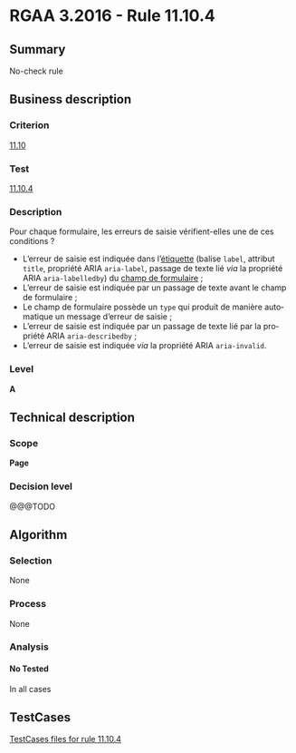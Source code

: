 # RGAA 3.2016 - Rule 11.10.4

## Summary
No-check rule


## Business description

### Criterion
[11.10](http://references.modernisation.gouv.fr/rgaa-accessibilite/criteres.html#crit-11-10)

### Test
[11.10.4](http://references.modernisation.gouv.fr/rgaa-accessibilite/criteres.html#test-11-10-4)

### Description
<div lang="fr">Pour chaque formulaire, les erreurs de saisie v&#xE9;rifient-elles une de ces conditions&nbsp;? <ul><li>L&#x2019;erreur de saisie est indiqu&#xE9;e dans l&#x2019;<a href="http://references.modernisation.gouv.fr/rgaa-accessibilite/glossaire.html#tiquette-de-champs-de-formulaire">&#xE9;tiquette</a> (balise <code lang="en">label</code>, attribut <code lang="en">title</code>, propri&#xE9;t&#xE9; ARIA <code lang="en">aria-label</code>, passage de texte li&#xE9; <i>via</i> la propri&#xE9;t&#xE9; ARIA <code lang="en">aria-labelledby</code>) du <a href="http://references.modernisation.gouv.fr/rgaa-accessibilite/glossaire.html#champ-de-saisie-de-formulaire">champ de formulaire</a>&nbsp;;</li> <li>L&#x2019;erreur de saisie est indiqu&#xE9;e par un passage de texte avant le champ de formulaire&nbsp;;</li> <li>Le champ de formulaire poss&#xE8;de un <code lang="en">type</code> qui produit de mani&#xE8;re automatique un message d&#x2019;erreur de saisie&nbsp;;</li> <li>L&#x2019;erreur de saisie est indiqu&#xE9;e par un passage de texte li&#xE9; par la propri&#xE9;t&#xE9; ARIA <code lang="en">aria-describedby</code>&nbsp;;</li> <li>L&#x2019;erreur de saisie est indiqu&#xE9;e <i>via</i> la propri&#xE9;t&#xE9; ARIA <code lang="en">aria-invalid</code>.</li> </ul></div>

### Level
**A**


## Technical description

### Scope
**Page**

### Decision level
@@@TODO


## Algorithm

### Selection
None

### Process
None

### Analysis

#### No Tested
In all cases


##  TestCases

[TestCases files for rule 11.10.4](https://github.com/Asqatasun/Asqatasun/tree/develop/rules/rules-rgaa3.2016/src/test/resources/testcases/rgaa32016/Rgaa32016Rule111004/)



